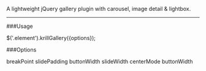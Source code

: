 A lightweight jQuery gallery plugin with carousel, image detail & lightbox.

--------------------------------------------------
###Usage

$('.element').krillGallery({options});

###Options

breakPoint
slidePadding
buttonWidth
slideWidth
centerMode
buttonWidth
